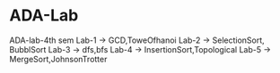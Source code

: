 # ADA-Lab
ADA-lab-4th sem
Lab-1 -> GCD,ToweOfhanoi
Lab-2 -> SelectionSort, BubblSort
Lab-3 -> dfs,bfs
Lab-4 -> InsertionSort,Topological
Lab-5 -> MergeSort,JohnsonTrotter
